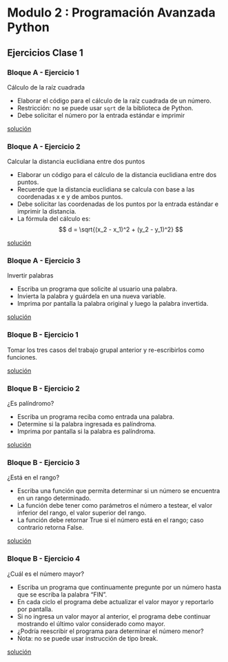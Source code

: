 # Modulo 2 : Programación Avanzada Python

## Ejercicios Clase 1

### Bloque A - Ejercicio 1
Cálculo de la raíz cuadrada
* Elaborar el código para el cálculo de la raíz cuadrada de un número.
* Restricción: no se puede usar `sqrt` de la biblioteca de Python.
* Debe solicitar el número por la entrada estándar e imprimir

[solución](bloque-a-ej-1.py)

### Bloque A - Ejercicio 2

Calcular la distancia euclidiana entre dos puntos

* Elaborar un código para el cálculo de la distancia euclidiana entre dos puntos.
* Recuerde que la distancia euclidiana se calcula con base a las coordenadas x e y de ambos puntos.
* Debe solicitar las coordenadas de los puntos por la entrada estándar e imprimir la distancia.
* La fórmula del cálculo es:
$$ d = \sqrt{(x_2 - x_1)^2 + (y_2 - y_1)^2} $$

[solución](bloque-a-ej-2.py)

### Bloque A - Ejercicio 3
Invertir palabras
* Escriba un programa que solicite al usuario una palabra.
* Invierta la palabra y guárdela en una nueva variable.
* Imprima por pantalla la palabra original y luego la palabra invertida.

[solución](bloque-a-ej-3.py)

### Bloque B - Ejercicio 1
Tomar los tres casos del trabajo grupal anterior y re-escribirlos como funciones.

[solución](bloque-b-ej-1.py)

### Bloque B - Ejercicio 2
¿Es palíndromo?
* Escriba un programa reciba como entrada una palabra.
* Determine si la palabra ingresada es palíndroma.
* Imprima por pantalla si la palabra es palíndroma.

[solución](bloque-b-ej-2.py)

### Bloque B - Ejercicio 3
¿Está en el rango?
* Escriba una función que permita determinar si un número se encuentra en un rango determinado.
* La función debe tener como parámetros el número a testear, el valor inferior del rango, el valor superior del rango.
* La función debe retornar True si el número está en el rango; caso contrario retorna False.

[solución](bloque-b-ej-3.py)

### Bloque B - Ejercicio 4
¿Cuál es el número mayor?
* Escriba un programa que continuamente pregunte por un número hasta que se escriba la palabra “FIN”.
* En cada ciclo el programa debe actualizar el valor mayor y reportarlo por pantalla.
* Si no ingresa un valor mayor al anterior, el programa debe continuar mostrando el último valor considerado como mayor.
* ¿Podría reescribir el programa para determinar el número menor?
* Nota: no se puede usar instrucción de tipo break.

[solución](bloque-b-ej-4.py)